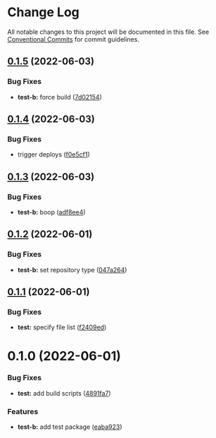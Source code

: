 # Change Log

All notable changes to this project will be documented in this file.
See [Conventional Commits](https://conventionalcommits.org) for commit guidelines.

## [0.1.5](https://github.com/chiel/pnpm-monorepo/compare/@chiel/test-b@0.1.4...@chiel/test-b@0.1.5) (2022-06-03)


### Bug Fixes

* **test-b:** force build ([7d02154](https://github.com/chiel/pnpm-monorepo/commit/7d02154fb8b8ac1dc1bb145dfa6f10abebfab2f2))





## [0.1.4](https://github.com/chiel/pnpm-monorepo/compare/@chiel/test-b@0.1.3...@chiel/test-b@0.1.4) (2022-06-03)


### Bug Fixes

* trigger deploys ([f0e5cf1](https://github.com/chiel/pnpm-monorepo/commit/f0e5cf1d388f8ec0cf8ce968f688c01d4256d536))





## [0.1.3](https://github.com/chiel/pnpm-monorepo/compare/@chiel/test-b@0.1.2...@chiel/test-b@0.1.3) (2022-06-03)


### Bug Fixes

* **test-b:** boop ([adf8ee4](https://github.com/chiel/pnpm-monorepo/commit/adf8ee4c2066607c1fa4bb9378b840f0045ee0ec))





## [0.1.2](https://github.com/chiel/pnpm-monorepo/compare/@chiel/test-b@0.1.1...@chiel/test-b@0.1.2) (2022-06-01)


### Bug Fixes

* **test-b:** set repository type ([047a264](https://github.com/chiel/pnpm-monorepo/commit/047a264e362284b993b727e1bff61f27dd342a9b))





## [0.1.1](https://github.com/chiel/pnpm-monorepo/compare/@chiel/test-b@0.1.0...@chiel/test-b@0.1.1) (2022-06-01)


### Bug Fixes

* **test:** specify file list ([f2409ed](https://github.com/chiel/pnpm-monorepo/commit/f2409ed82e0143c14fbea5a6710f38c8a11ab5c5))





# 0.1.0 (2022-06-01)


### Bug Fixes

* **test:** add build scripts ([4891fa7](https://github.com/chiel/pnpm-monorepo/commit/4891fa7549fa90ebe3d6062adacbd85f90d13423))


### Features

* **test-b:** add test package ([eaba923](https://github.com/chiel/pnpm-monorepo/commit/eaba923359ef111ab3e1334f0d9be7c2c9c71387))
